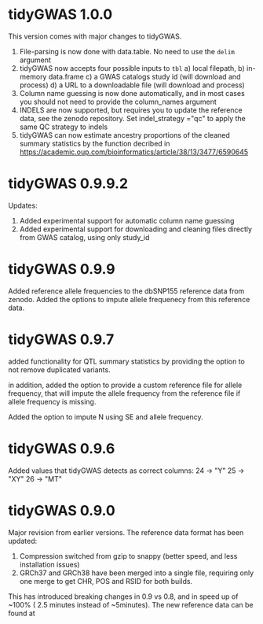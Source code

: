 

# tidyGWAS 1.0.0
This version comes with major changes to tidyGWAS.

1. File-parsing is now done with data.table. No need to use the `delim` argument 
2. tidyGWAS now accepts four possible inputs to `tbl`
  a) local filepath, 
  b) in-memory data.frame
  c) a GWAS catalogs study id (will download and process)
  d) a URL to a downloadable file (will download and process)
3. Column name guessing is now done automatically, and in most cases you should
not need to provide the column_names argument
4. INDELS are now supported, but requires you to update the reference data, see 
the zenodo repository. Set indel_strategy ="qc" to apply the same QC strategy to indels
5. tidyGWAS can now estimate ancestry proportions of the cleaned summary statistics
by the function decribed in https://academic.oup.com/bioinformatics/article/38/13/3477/6590645




# tidyGWAS 0.9.9.2
Updates:
1. Added experimental support for automatic column name guessing
2. Added experimental support for downloading and cleaning files directly from
GWAS catalog, using only study_id


# tidyGWAS 0.9.9
Added reference allele frequencies to the dbSNP155 reference data from zenodo.
Added the options to impute allele frequenecy from this reference data.


# tidyGWAS 0.9.7
added functionality for QTL summary statistics by providing the option to not
remove duplicated variants.

in addition, added the option to provide a custom reference file for allele frequency,
that will impute the allele frequency from the reference file if allele frequency is missing.

Added the option to impute N using SE and allele frequency.


# tidyGWAS 0.9.6

Added values that tidyGWAS detects as correct columns:
24 -> "Y"
25 -> "XY"
26 -> "MT"


# tidyGWAS 0.9.0

Major revision from earlier versions. The reference data format has been updated:

1.  Compression switched from gzip to snappy (better speed, and less installation issues)
2.  GRCh37 and GRCh38 have been merged into a single file, requiring only one merge to get CHR, POS and RSID for both builds.

This has introduced breaking changes in 0.9 vs 0.8, and in speed up of \~100% ( 2.5 minutes instead of \~5minutes). The new reference data can be found at
